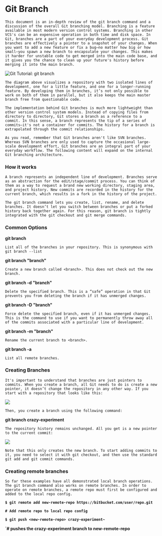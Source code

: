 # Git Branch

`This document is an in-depth review of the git branch command and a discussion of the overall Git branching model. Branching is a feature available in most modern version control systems. Branching in other VCS's can be an expensive operation in both time and disk space. In Git, branches are a part of your everyday development process. Git branches are effectively a pointer to a snapshot of your changes. When you want to add a new feature or fix a bug—no matter how big or how small—you spawn a new branch to encapsulate your changes. This makes it harder for unstable code to get merged into the main code base, and it gives you the chance to clean up your future's history before merging it into the main branch.`

<img src="https://wac-cdn.atlassian.com/dam/jcr:746be214-eb99-462c-9319-04a4d2eeebfa/01.svg?cdnVersion=1116" loading="lazy" alt="Git Tutorial: git branch">

`The diagram above visualizes a repository with two isolated lines of development, one for a little feature, and one for a longer-running feature. By developing them in branches, it’s not only possible to work on both of them in parallel, but it also keeps the main master branch free from questionable code.`

`The implementation behind Git branches is much more lightweight than other version control system models. Instead of copying files from directory to directory, Git stores a branch as a reference to a commit. In this sense, a branch represents the tip of a series of commits—it's not a container for commits. The history for a branch is extrapolated through the commit relationships.`

`As you read, remember that Git branches aren't like SVN branches. Whereas SVN branches are only used to capture the occasional large-scale development effort, Git branches are an integral part of your everyday workflow. The following content will expand on the internal Git branching architecture.`

### How it works
`A branch represents an independent line of development. Branches serve as an abstraction for the edit/stage/commit process. You can think of them as a way to request a brand new working directory, staging area, and project history. New commits are recorded in the history for the current branch, which results in a fork in the history of the project.`

`The git branch command lets you create, list, rename, and delete branches. It doesn’t let you switch between branches or put a forked history back together again. For this reason, git branch is tightly integrated with the git checkout and git merge commands.`

### Common Options

**git branch**

`List all of the branches in your repository. This is synonymous with git branch --list`

**git branch "branch"**
  
`Create a new branch called <branch>. This does not check out the new branch.`

**git branch -d "branch"**
  
`Delete the specified branch. This is a “safe” operation in that Git prevents you from deleting the branch if it has unmerged changes.`


**git branch -D "branch"**
  
`Force delete the specified branch, even if it has unmerged changes. This is the command to use if you want to permanently throw away all of the commits associated with a particular line of development.`

**git branch -m "branch"**
  
`Rename the current branch to <branch>.`

**git branch -a**

`List all remote branches.`

### Creating Branches

`It's important to understand that branches are just pointers to commits. When you create a branch, all Git needs to do is create a new pointer, it doesn’t change the repository in any other way. If you start with a repository that looks like this:`

<img src="https://wac-cdn.atlassian.com/dam/jcr:80aa77d2-c28f-415e-ab10-e3612456a9c1/02.svg?cdnVersion=1116" />

`Then, you create a branch using the following command:`

**git branch crazy-experiment**

`The repository history remains unchanged. All you get is a new pointer to the current commit:`

<img src="https://wac-cdn.atlassian.com/dam/jcr:b0e2f237-9337-4385-be22-43f623e133d0/03.svg?cdnVersion=1116" />

`Note that this only creates the new branch. To start adding commits to it, you need to select it with git checkout, and then use the standard git add and git commit commands. `

### Creating remote branches
`So far these examples have all demonstrated local branch operations. The git branch command also works on remote branches. In order to operate on remote branches, a remote repo must first be configured and added to the local repo config.`

**`$ git remote add new-remote-repo https://bitbucket.com/user/repo.git`**

**`# Add remote repo to local repo config`**

**`$ git push <new-remote-repo> crazy-experiment~`**

**`# pushes the crazy-experiment branch to new-remote-repo**

